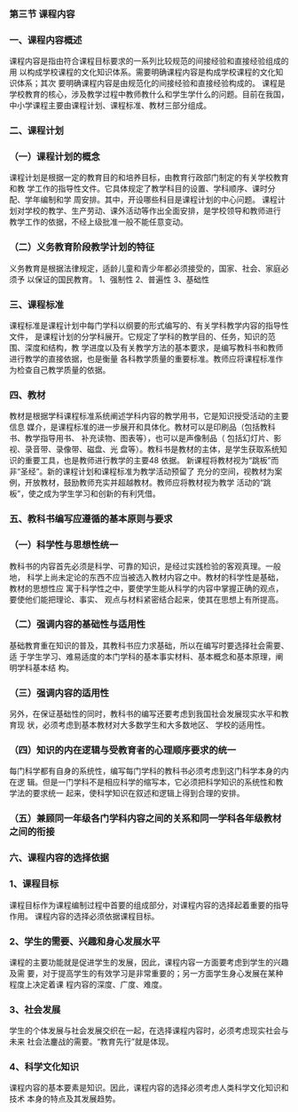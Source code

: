 ### 第三节 课程内容
### 一、课程内容概述
课程内容是指由符合课程目标要求的一系列比较规范的间接经验和直接经验组成的用
以构成学校课程的文化知识体系。需要明确课程内容是构成学校课程的文化知识体系；其次
要明确课程内容是由规范化的间接经验和直接经验构成的。
课程是学校教育的核心，涉及教学过程中教师教什么和学生学什么的问题。目前在我国，
中小学课程主要由课程计划、课程标准、教材三部分组成。
### 二、课程计划
### （一）课程计划的概念
课程计划是根据一定的教育目的和培养目标，由教育行政部门制定的有关学校教育和教
学工作的指导性文件。它具体规定了教学科目的设置、学科顺序、课时分配、学年编制和学
周安排。其中，开设哪些科目是课程计划的中心问题。
课程计划对学校的教学、生产劳动、课外活动等作出全面安排，是学校领导和教师进行
教学工作的依据，不经上级批准一般不能任意变动。
### （二）义务教育阶段教学计划的特征
义务教育是根据法律规定，适龄儿童和青少年都必须接受的，国家、社会、家庭必须予
以保证的国民教育。
1、强制性
2、普遍性
3、基础性
### 三、课程标准
课程标准是课程计划中每门学科以纲要的形式编写的、有关学科教学内容的指导性文件，
是课程计划的分学科展开。它规定了学科的教学目的、任务，知识的范围、深度和结构，教
学进度以及有关教学方法的基本要求，是编写教科书和教师进行教学的直接依据，也是衡量
各科教学质量的重要标准。教师应将课程标准作为检查自己教学质量的依据。
### 四、教材
教材是根据学科课程标准系统阐述学科内容的教学用书，它是知识授受活动的主要信息
媒介，是课程标准的进一步展开和具体化。教材可以是印刷品（包括教科书、教学指导用书、
补充读物、图表等），也可以是声像制品（ 包括幻灯片、影视、录音带、录像带、磁盘、光
盘等）。教科书是教材的主体，是学生获取系统知识的重要工具，也是教师进行教学的主要48
依据。
新课程将教材视为“跳板”而非“圣经”。新的课程计划和课程标准为教学活动预留了
充分的空间，视教材为案例，开放教材，鼓励教师充实并超越教材。教师应将教材视为教学
活动的“跳板”，使之成为学生学习和创新的有利凭借。
### 五、教科书编写应遵循的基本原则与要求
### （一）科学性与思想性统一
教科书的内容首先必须是科学、可靠的知识，是经过实践检验的客观真理。一般地，
科学上尚未定论的东西不应当被选入教材内容之中。教材的科学性是基础，教材的思想性应
寓于科学性之中，要使学生能从科学的内容中掌握正确的观点，要使他们能把理论、事实、
观点与材料紧密结合起来，使其在思想上有所提高。
### （二）强调内容的基础性与适用性
基础教育重在知识的普及，其教科书应力求基础，所以在编写时要选择社会需要、适
于学生学习、难易适度的本门学科的基本事实材料、基本概念和基本原理，阐明学科基本结
构。
### （三）强调内容的适用性
另外，在保证基础性的同时，教科书的编写还要考虑到我国社会发展现实水平和教育现
状，必须考虑到基本教材对大多数学生和大多数地区、 学校的适用性。
### （四）知识的内在逻辑与受教育者的心理顺序要求的统一
每门科学都有自身的系统性，编写每门学科的教科书必须考虑到这门科学本身的内在逻
辑。但是一门学科不是相应科学的缩写本，它必须把科学知识的系统性和教学法的要求统一
起来，使科学知识在叙述和逻辑上得到合理的安排。
### （五）兼顾同一年级各门学科内容之间的关系和同一学科各年级教材之间的衔接
### 六、课程内容的选择依据
### 1、课程目标
课程目标作为课程编制过程中首要的组成部分，对课程内容的选择起着重要的指导作用。
课程内容的选择必须依据课程目标。
### 2、学生的需要、兴趣和身心发展水平
课程的主要功能就是促进学生的发展，因此，课程内容一方面要考虑到学生的兴趣及需
要，对于提高学生的有效学习是非常重要的；另一方面学生身心发展在某种程度上决定着课
程内容的深度、广度、难度。
### 3、社会发展
学生的个体发展与社会发展交织在一起，在选择课程内容时，必须考虑现实社会与未来
社会法鏖战的需要。“教育先行”就是体现。
### 4、科学文化知识
课程内容的基本要素是知识。因此，课程内容的选择必须考虑人类科学文化知识和技术
本身的特点及其发展趋势。